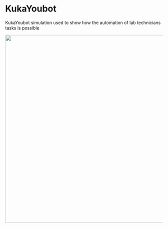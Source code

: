 # KukaYoubot
KukaYoubot simulation used to show how the automation of lab technicians tasks is possible
<p align="center">
  <img width="600" height="600" src="https://user-images.githubusercontent.com/68939058/188210550-4653e101-e88f-44be-b547-fca9e604d16b.PNG">
</p>

